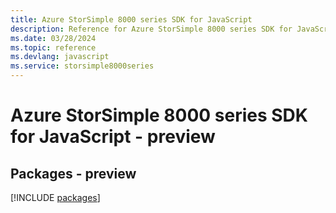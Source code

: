 ```yaml
---
title: Azure StorSimple 8000 series SDK for JavaScript
description: Reference for Azure StorSimple 8000 series SDK for JavaScript
ms.date: 03/28/2024
ms.topic: reference
ms.devlang: javascript
ms.service: storsimple8000series
---
```

# Azure StorSimple 8000 series SDK for JavaScript - preview
## Packages - preview
[!INCLUDE [packages](storsimple-8000-series-index.md)]